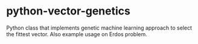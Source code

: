 # python-vector-genetics
Python class that implements genetic machine learning approach to select the fittest vector. Also example usage on Erdos problem.
